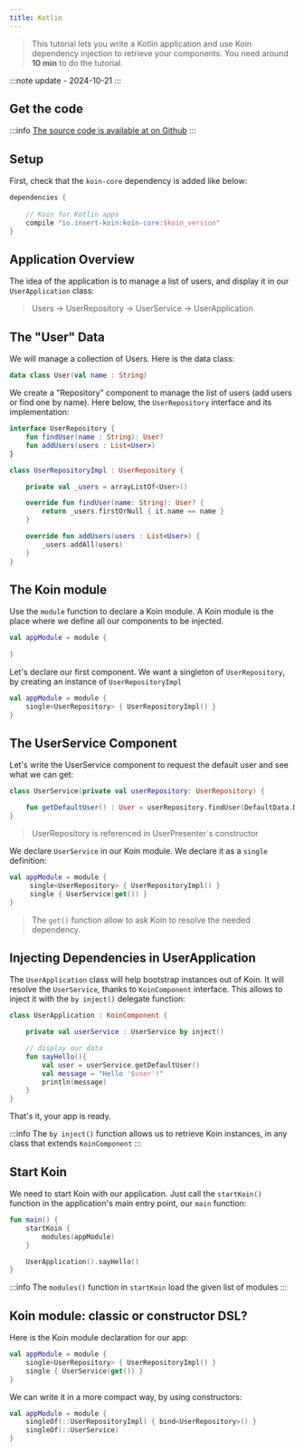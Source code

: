 ```yaml
---
title: Kotlin
---
```


> This tutorial lets you write a Kotlin application and use Koin dependency injection to retrieve your components.
> You need around __10 min__ to do the tutorial.

:::note
update - 2024-10-21
:::

## Get the code

:::info
[The source code is available at on Github](https://github.com/InsertKoinIO/koin-getting-started/tree/main/kotlin)
:::

## Setup

First, check that the `koin-core` dependency is added like below:

```groovy
dependencies {
    
    // Koin for Kotlin apps
    compile "io.insert-koin:koin-core:$koin_version"
}
```

## Application Overview

The idea of the application is to manage a list of users, and display it in our `UserApplication` class:

> Users -> UserRepository -> UserService -> UserApplication

## The "User" Data

We will manage a collection of Users. Here is the data class: 

```kotlin
data class User(val name : String)
```

We create a "Repository" component to manage the list of users (add users or find one by name). Here below, the `UserRepository` interface and its implementation:

```kotlin
interface UserRepository {
    fun findUser(name : String): User?
    fun addUsers(users : List<User>)
}

class UserRepositoryImpl : UserRepository {

    private val _users = arrayListOf<User>()

    override fun findUser(name: String): User? {
        return _users.firstOrNull { it.name == name }
    }

    override fun addUsers(users : List<User>) {
        _users.addAll(users)
    }
}
```

## The Koin module

Use the `module` function to declare a Koin module. A Koin module is the place where we define all our components to be injected.

```kotlin
val appModule = module {
    
}
```

Let's declare our first component. We want a singleton of `UserRepository`, by creating an instance of `UserRepositoryImpl`

```kotlin
val appModule = module {
    single<UserRepository> { UserRepositoryImpl() }
}
```

## The UserService Component

Let's write the UserService component to request the default user and see what we can get:

```kotlin
class UserService(private val userRepository: UserRepository) {

    fun getDefaultUser() : User = userRepository.findUser(DefaultData.DEFAULT_USER.name) ?: error("Can't find default user")
}
```

> UserRepository is referenced in UserPresenter`s constructor

We declare `UserService` in our Koin module. We declare it as a `single` definition:

```kotlin
val appModule = module {
     single<UserRepository> { UserRepositoryImpl() }
     single { UserService(get()) }
}
```

> The `get()` function allow to ask Koin to resolve the needed dependency.

## Injecting Dependencies in UserApplication

The `UserApplication` class will help bootstrap instances out of Koin. It will resolve the `UserService`, thanks to `KoinComponent` interface. This allows to inject it with the `by inject()` delegate function: 

```kotlin
class UserApplication : KoinComponent {

    private val userService : UserService by inject()

    // display our data
    fun sayHello(){
        val user = userService.getDefaultUser()
        val message = "Hello '$user'!"
        println(message)
    }
}
```

That's it, your app is ready.

:::info
The `by inject()` function allows us to retrieve Koin instances, in any class that extends `KoinComponent`
:::


## Start Koin

We need to start Koin with our application. Just call the `startKoin()` function in the application's main entry point, our `main` function:

```kotlin
fun main() {
    startKoin {
        modules(appModule)
    }

    UserApplication().sayHello()
}
```

:::info
The `modules()` function in `startKoin` load the given list of modules
:::

## Koin module: classic or constructor DSL?

Here is the Koin module declaration for our app:

```kotlin
val appModule = module {
    single<UserRepository> { UserRepositoryImpl() }
    single { UserService(get()) }
}
```

We can write it in a more compact way, by using constructors:

```kotlin
val appModule = module {
    singleOf(::UserRepositoryImpl) { bind<UserRepository>() }
    singleOf(::UserService)
}
```
